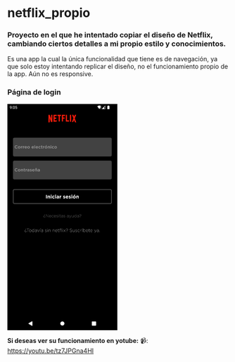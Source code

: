 # netflix_propio

### Proyecto en el que he intentado copiar el diseño de Netflix, cambiando ciertos detalles a mi propio estilo y conocimientos.

Es una app la cual la única funcionalidad que tiene es de navegación, ya que solo estoy intentando replicar el diseño, no el funcionamiento propio de la app.
Aún no es responsive.

### Página de login

<img style="display:block;" src="/screenshots/Screenshot_1644522008.png" width="250" >


**Si deseas ver su funcionamiento en yotube:**
📹: https://youtu.be/tz7JPGna4HI

